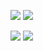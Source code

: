 [![](https://poggit.pmmp.io/shield.state/EconomyBank)](https://poggit.pmmp.io/p/EconomyBank)
<a href="https://poggit.pmmp.io/p/EconomyBank"><img src="https://poggit.pmmp.io/shield.state/EconomyBank"></a>


[![](https://poggit.pmmp.io/shield.api/EconomyBank)](https://poggit.pmmp.io/p/EconomyBank)
<a href="https://poggit.pmmp.io/p/EconomyBank"><img src="https://poggit.pmmp.io/shield.api/EconomyBank"></a>
